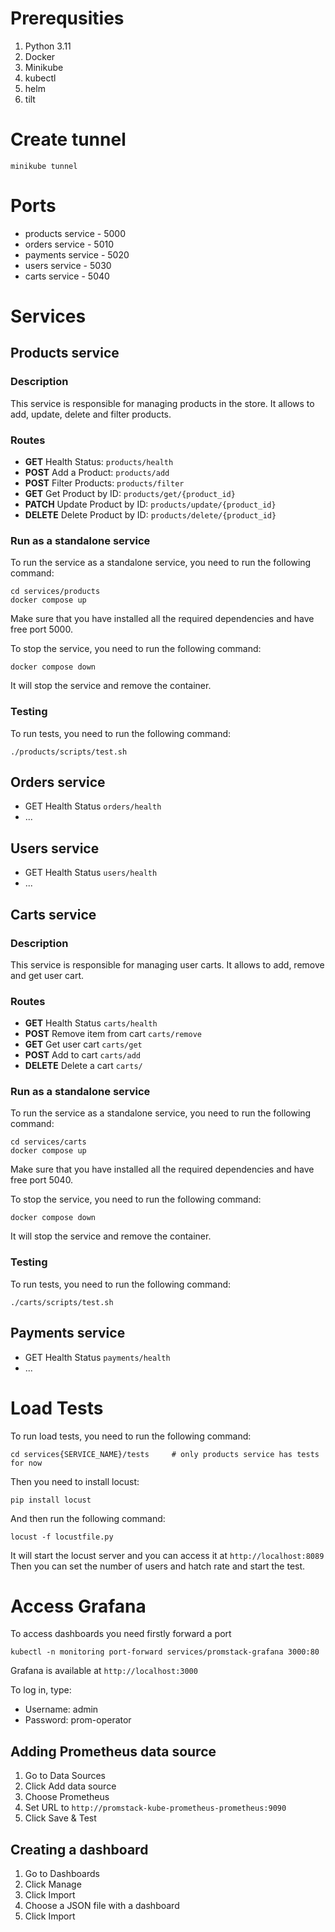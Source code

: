 # Prerequsities
1. Python 3.11
2. Docker
3. Minikube
4. kubectl
5. helm
6. tilt

# Create tunnel
```
minikube tunnel
```

# Ports

- products service - 5000
- orders service - 5010
- payments service - 5020
- users service - 5030
- carts service - 5040

# Services

## Products service
### Description
This service is responsible for managing products in the store. It allows to add, update, delete and filter products.

### Routes
- **GET** Health Status: `products/health`
- **POST** Add a Product: `products/add`
- **POST** Filter Products: `products/filter`
- **GET** Get Product by ID: `products/get/{product_id}`
- **PATCH** Update Product by ID: `products/update/{product_id}`
- **DELETE** Delete Product by ID: `products/delete/{product_id}`

### Run as a standalone service
To run the service as a standalone service, you need to run the following command:
```
cd services/products
docker compose up
```
Make sure that you have installed all the required dependencies and have free port 5000.

To stop the service, you need to run the following command:
```
docker compose down
```
It will stop the service and remove the container.

### Testing
To run tests, you need to run the following command:
```
./products/scripts/test.sh
```


## Orders service
- GET Health Status `orders/health`
- ...

## Users service
- GET Health Status `users/health`
- ...

## Carts service
### Description
This service is responsible for managing user carts. It allows to add, remove and get user cart.

### Routes
- **GET** Health Status `carts/health`
- **POST** Remove item from cart `carts/remove`
- **GET** Get user cart `carts/get`
- **POST** Add to cart `carts/add`
- **DELETE** Delete a cart `carts/`

### Run as a standalone service
To run the service as a standalone service, you need to run the following command:
```
cd services/carts
docker compose up
```
Make sure that you have installed all the required dependencies and have free port 5040.

To stop the service, you need to run the following command:
```
docker compose down
```
It will stop the service and remove the container.

### Testing
To run tests, you need to run the following command:
```
./carts/scripts/test.sh
```

## Payments service
- GET Health Status `payments/health`
- ...

# Load Tests
To run load tests, you need to run the following command:
```
cd services{SERVICE_NAME}/tests     # only products service has tests for now
```
Then you need to install locust:
```
pip install locust
```
And then run the following command:
```
locust -f locustfile.py
```
It will start the locust server and you can access it at `http://localhost:8089`
Then you can set the number of users and hatch rate and start the test.


# Access Grafana

To access dashboards you need firstly forward a port
```
kubectl -n monitoring port-forward services/promstack-grafana 3000:80
```

Grafana is available at `http://localhost:3000`

To log in, type:
- Username: admin
- Password: prom-operator

## Adding Prometheus data source
1. Go to Data Sources
2. Click Add data source
3. Choose Prometheus
4. Set URL to `http://promstack-kube-prometheus-prometheus:9090`
5. Click Save & Test

## Creating a dashboard
1. Go to Dashboards
2. Click Manage
3. Click Import
4. Choose a JSON file with a dashboard
5. Click Import

